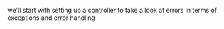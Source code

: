 we'll start with setting up a controller to take a look at errors in terms of exceptions and error handling
